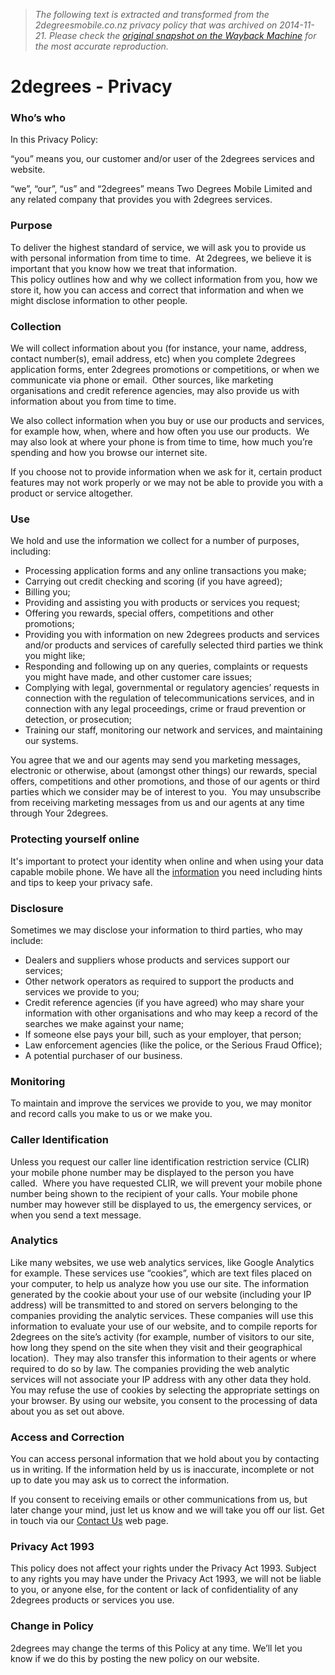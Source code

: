 > *The following text is extracted and transformed from the 2degreesmobile.co.nz privacy policy that was archived on 2014-11-21. Please check the [original snapshot on the Wayback Machine](https://web.archive.org/web/20141121084108id_/http%3A//www.2degreesmobile.co.nz/privacy) for the most accurate reproduction.*

# 2degrees - Privacy

### Who’s who

In this Privacy Policy:

“you” means you, our customer and/or user of the 2degrees services and website.

“we”, “our”, “us” and “2degrees” means Two Degrees Mobile Limited and any related company that provides you with 2degrees services.

### Purpose

To deliver the highest standard of service, we will ask you to provide us with personal information from time to time.  At 2degrees, we believe it is important that you know how we treat that information.  
This policy outlines how and why we collect information from you, how we store it, how you can access and correct that information and when we might disclose information to other people.

### Collection

We will collect information about you (for instance, your name, address, contact number(s), email address, etc) when you complete 2degrees application forms, enter 2degrees promotions or competitions, or when we communicate via phone or email.  Other sources, like marketing organisations and credit reference agencies, may also provide us with information about you from time to time.

We also collect information when you buy or use our products and services, for example how, when, where and how often you use our products.  We may also look at where your phone is from time to time, how much you’re spending and how you browse our internet site.

If you choose not to provide information when we ask for it, certain product features may not work properly or we may not be able to provide you with a product or service altogether.

### Use

We hold and use the information we collect for a number of purposes, including:

  * Processing application forms and any online transactions you make;
  * Carrying out credit checking and scoring (if you have agreed);
  * Billing you;
  * Providing and assisting you with products or services you request;
  * Offering you rewards, special offers, competitions and other promotions; 
  * Providing you with information on new 2degrees products and services and/or products and services of carefully selected third parties we think you might like;
  * Responding and following up on any queries, complaints or requests you might have made, and other customer care issues;
  * Complying with legal, governmental or regulatory agencies’ requests in connection with the regulation of telecommunications services, and in connection with any legal proceedings, crime or fraud prevention or detection, or prosecution;
  * Training our staff, monitoring our network and services, and maintaining our systems.



You agree that we and our agents may send you marketing messages, electronic or otherwise, about (amongst other things) our rewards, special offers, competitions and other promotions, and those of our agents or third parties which we consider may be of interest to you.  You may unsubscribe from receiving marketing messages from us and our agents at any time through Your 2degrees.

### Protecting yourself online

It's important to protect your identity when online and when using your data capable mobile phone. We have all the [information](https://web.archive.org/help/protect-your-id) you need including hints and tips to keep your privacy safe.

### Disclosure

Sometimes we may disclose your information to third parties, who may include:

  * Dealers and suppliers whose products and services support our services;
  * Other network operators as required to support the products and services we provide to you;
  * Credit reference agencies (if you have agreed) who may share your information with other organisations and who may keep a record of the searches we make against your name;
  * If someone else pays your bill, such as your employer, that person;
  * Law enforcement agencies (like the police, or the Serious Fraud Office);
  * A potential purchaser of our business.



### Monitoring

To maintain and improve the services we provide to you, we may monitor and record calls you make to us or we make you.

### Caller Identification

Unless you request our caller line identification restriction service (CLIR) your mobile phone number may be displayed to the person you have called.  Where you have requested CLIR, we will prevent your mobile phone number being shown to the recipient of your calls. Your mobile phone number may however still be displayed to us, the emergency services, or when you send a text message.

### Analytics

Like many websites, we use web analytics services, like Google Analytics for example. These services use “cookies”, which are text files placed on your computer, to help us analyze how you use our site. The information generated by the cookie about your use of our website (including your IP address) will be transmitted to and stored on servers belonging to the companies providing the analytic services. These companies will use this information to evaluate your use of our website, and to compile reports for 2degrees on the site’s activity (for example, number of visitors to our site, how long they spend on the site when they visit and their geographical location).  They may also transfer this information to their agents or where required to do so by law. The companies providing the web analytic services will not associate your IP address with any other data they hold. You may refuse the use of cookies by selecting the appropriate settings on your browser. By using our website, you consent to the processing of data about you as set out above.

### Access and Correction

You can access personal information that we hold about you by contacting us in writing. If the information held by us is inaccurate, incomplete or not up to date you may ask us to correct the information.

If you consent to receiving emails or other communications from us, but later change your mind, just let us know and we will take you off our list. Get in touch via our [Contact Us](https://web.archive.org/contactus) web page.

### Privacy Act 1993

This policy does not affect your rights under the Privacy Act 1993. Subject to any rights you may have under the Privacy Act 1993, we will not be liable to you, or anyone else, for the content or lack of confidentiality of any 2degrees products or services you use. 

### Change in Policy

2degrees may change the terms of this Policy at any time. We’ll let you know if we do this by posting the new policy on our website.  
 
